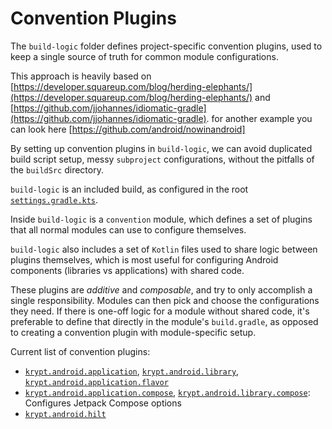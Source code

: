# Convention Plugins

The `build-logic` folder defines project-specific convention plugins, used to keep a single
source of truth for common module configurations.

This approach is heavily based on
[https://developer.squareup.com/blog/herding-elephants/](https://developer.squareup.com/blog/herding-elephants/)
and
[https://github.com/jjohannes/idiomatic-gradle](https://github.com/jjohannes/idiomatic-gradle).
for another example you can look here
[https://github.com/android/nowinandroid]

By setting up convention plugins in `build-logic`, we can avoid duplicated build script setup,
messy `subproject` configurations, without the pitfalls of the `buildSrc` directory.

`build-logic` is an included build, as configured in the root
[`settings.gradle.kts`](../settings.gradle).

Inside `build-logic` is a `convention` module, which defines a set of plugins that all normal
modules can use to configure themselves.

`build-logic` also includes a set of `Kotlin` files used to share logic between plugins themselves,
which is most useful for configuring Android components (libraries vs applications) with shared
code.

These plugins are *additive* and *composable*, and try to only accomplish a single responsibility.
Modules can then pick and choose the configurations they need.
If there is one-off logic for a module without shared code, it's preferable to define that directly
in the module's `build.gradle`, as opposed to creating a convention plugin with module-specific
setup.

Current list of convention plugins:

- [`krypt.android.application`](convention/src/main/kotlin/AndroidApplicationConventionPlugin.kt),
  [`krypt.android.library`](convention/src/main/kotlin/AndroidLibraryConventionPlugin.kt),
  [`krypt.android.application.flavor`](convention/src/main/kotlin/AndroidApplicationFlavorConventionPlugin.kt)  
- [`krypt.android.application.compose`](convention/src/main/kotlin/AndroidApplicationComposeConventionPlugin.kt),
  [`krypt.android.library.compose`](convention/src/main/kotlin/AndroidLibraryComposeConventionPlugin.kt):
  Configures Jetpack Compose options
- [`krypt.android.hilt`](convention/src/main/kotlin/AndroidHiltConventionPlugin.kt)
